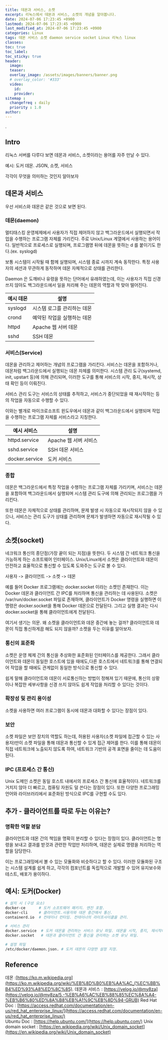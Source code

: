 ```yaml
---
title: 데몬과 서비스, 소켓
excerpt: 리눅스에서 데몬과 서비스, 소켓의 개념을 알아봅니다.
date: 2024-07-06 17:23:45 +0900
lastmod: 2024-07-06 17:23:45 +0900
last_modified_at: 2024-07-06 17:23:45 +0900
categories: Linux
tags: 데몬 서비스 소켓 daemon service socket Linux 리눅스 linux
classes:
toc: true
toc_label:
toc_sticky: true
header: 
  image:
  teaser:
  overlay_image: /assets/images/banners/banner.png
  # overlay_color: '#333'
  video:
    id:
    provider:
sitemap : 
  changefreq : daily
  priority : 1.0
author: 
---
```

<!--postNo: 20240706_001-->. 

## Intro  
리눅스 서버를 다루다 보면 데몬과 서비스, 소켓이라는 용어를 자주 만날 수 있다.

예시: 도커 데몬. JSON, 소켓, 서비스

각각이 무엇을 의미하는 것인지 알아보자


## 데몬과 서비스  

우선 서비스와 데몬은 같은 것으로 보면 된다.

### 데몬(daemon) 

멀티태스킹 운영체제에서 사용자가 직접 제어하지 않고 백그라운드에서 실행되면서 작업을 수행하는 프로그램 자체를 가리킨다. 주로 Unix/Linux 계열에서 사용하는 용어이다. 일반적으로 프로세스로 실행되며, 프로그램명 뒤에 데몬을 뜻하는 d 를 붙이기도 한다.(ex. syslogd)  

보통 시스템이 시작될 때 함께 실행되며, 시스템 종료 시까지 계속 동작한다. 특정 사용자의 세션과 무관하게 동작하며 데몬 자체적으로 상태를 관리한다.  

Daemon 은 도깨비나 유령을 뜻하는 단어에서 유래하였는데, 이는 사용자가 직접 신경쓰지 않아도 백그라운드에서 일을 처리해 주는 데몬의 역할과 딱 맞아 떨어진다.  

| 예시 데몬   | 설명              |
| ------- | --------------- |
| syslogd | 시스템 로그를 관리하는 데몬 |
| crond   | 예약된 작업을 실행하는 데몬 |
| httpd   | Apache 웹 서버 데몬  |
| sshd    | SSH 데몬          |


### 서비스(Service)  

데몬을 관리하고 제어하는 개념의 프로그램을 가리킨다. 서비스는 데몬을 포함하거나, 데몬처럼 백그라운드에서 실행되는 데몬 자체를 의미한다. 시스템 관리 도구(systemd, init, upstart 등)에 의해 관리되며, 이러한 도구를 통해 서비스의 시작, 중지, 재시작, 상태 확인 등이 이뤄진다.  

서비스 관리 도구는 서비스의 상태를 추적하고, 서비스가 중단되었을 때 재시작하는 등의 작업을 자동으로 수행할 수 있다.  

이와는 별개로 마이크로소프트 윈도우에서 데몬과 같이 백그라운드에서 실행되며 작업을 수행하는 프로그램 자체를 서비스라고 지칭한다.  

| 예시 서비스         | 설명              |
| -------------- | --------------- |
| httpd.service  | Apache 웹 서버 서비스 |
| sshd.service   | SSH 데몬 서비스      |
| docker.service | 도커 서비스          |
### 종합  

데몬은 백그라운드에서 특정 작업을 수행하는 프로그램 자체를 가리키며, 서비스는 데몬을 포함하여 백그라운드에서 실행되며 시스템 관리 도구에 의해 관리되는 프로그램을 가리킨다.  

또한 데몬은 자체적으로 상태를 관리하며, 문제 발생 시 자동으로 재시작되지 않을 수 있으나, 서비스는 관리 도구가 상태를 관리하며 문제가 발생하면 자동으로 재시작될 수 있다.  

## 소켓(socket)  

네크워크 통신의 종단점(가장 끝이 되는 지점)을 뜻한다. 두 시스템 간 네트워크 통신을 가능하게 하는 소프트웨어 인터페이스. Unix/Linux에서 소켓은 클라이언트와 데몬이 안전하고 효율적으로 통신할 수 있도록 도와주는 도구로 볼 수 있다.   

사용자 -> 클라이언트 -> 소켓 -> 데몬  

예를 들어 Docker 프로그램에는 docker.socket 이라는 소켓인 존재한다. 이는 Docker 데몬과 클라이언트 간 IPC를 처리하며 통신을 관리하는 데 사용된다. 소켓은 /var/run/docker.socket 파일로 존재하며, 클라이언트가 Docker 명령을 실행하면 이 명령은 docker.socket을 통해 Docker 데몬으로 전달된다. 그리고 실행 결과는 다시 docker.socket을 통해 클라이언트에게 전달된다.

여기서 생기는 의문. 왜 소켓을 클라이언트와 데몬 중간에 놓는 걸까? 클라이언트와 데몬이 직접 통신하게끔 해도 되지 않을까? 소켓을 두는 이유를 알아보자.

### 통신의 표준화  

소켓은 운영 체제 간의 통신을 추상화한 표준화된 인터페이스를 제공한다. 그래서 클라이언트와 데몬이 동일한 호스트에 있을 때에도,다른 호스트에서 네트워크를 통해 연결되어 작업을 할 때에도 관계없이 동일한 방식으로 통신할 수 있다.  

쉽게 말해 클라이언트와 데몬이 서로통신하는 방법이 정해져 있기 때문에, 통신의 상황이나 복잡한 세부사항을 신경 쓰지 않아도 쉽게 작업을 처리할 수 있다는 것이다.  

### 확장성 및 관리 용이성  

소켓을 사용하면 여러 프로그램이 동시에 데몬과 대화할 수 있다는 장점이 있다.  

### 보안  

소켓 파일은 보안 장치의 역할도 하는데, 허용된 사용자(소켓 파일에 접근할 수 있는 사용자)만이 소켓 파일을 통해 데몬과 통신할 수 있게 접근 제어를 한다. 이를 통해 데몬이 직접 네트워크에 노출되지 않도록 하여, 네트워크 기반의 공격 표면을 줄이는 데 도움이 된다.

### IPC (프로세스 간 통신)  

Unix 도메인 소켓은 동일 호스트 내에서의 프로세스 간 통신에 효율적이다. 네트워크를 거치지 않아 더 빠르고, 컴퓨팅 자원도 덜 쓴다는 장점이 있다. 또한 다양한 프로그래밍 언어와 라이브러리에서 표준화된 방식으로 IPC를 구현할 수도 있다.  


## 추가 - 클라이언트를 따로 두는 이유는?  
### 명확한 역할 분담  

클라이언트와 데몬 간의 책임을 명확히 분리할 수 있다는 장점이 있다. 클라이언트는 명령을 보내고 결과를 받것과 관련한 작업만 처리하며, 데몬은 실제로 명령을 처리하는 역할을 담당한다.  

이는 프로그래밍에서 볼 수 있는 모듈화와 비슷하다고 할 수 있다. 이러한 모듈화된 구조는 시스템 설계를 쉽게 하고, 각각의 컴포넌트를 독립적으로 개발할 수 있어 유지보수와 테스트, 배포가 용이하다.  


## 예시: 도커(Docker)  

```bash
# 설치 시 (구성 요소)
docker-ce      # 도커 소프트웨어 패키지. 엔진 포함.
docker-cli     # 클라이언트.사용자와 데몬 중간에서 통신.
containerd.io  # 컨테이너 런타임. 컨테이너의 라이프사이클을 관리.

# 서비스 관리
docker.service  # 도커 데몬을 관리하는 서비스 유닛 파일. 데몬을 시작, 중지, 재시작하는 역할.
docker.socket   # 데몬과 클라이언트 간 통신을 관리하는 소켓 유닛 파일.

# 설정 파일
/etc/docker/daemon.json. # 도커 데몬의 다양한 설정 지정.
```

## Reference  
데몬 :[https://ko.m.wikipedia.org](https://ko.m.wikipedia.org/wiki/%EB%8D%B0%EB%AA%AC_(%EC%BB%B4%ED%93%A8%ED%8C%85). 
데몬과 서비스 : [https://velog.io/@my8za](https://velog.io/@my8za/5.-%EB%A6%AC%EB%88%85%EC%8A%A4-%EB%B6%80%ED%8A%B8%EB%A1%9C%EB%8D%94-GRUB)
Red Hat Doc : [https://access.redhat.com/documentation/en-us/red_hat_enterprise_linux/](https://access.redhat.com/documentation/en-us/red_hat_enterprise_linux/)  
Ubuntu Doc : [https://help.ubuntu.com/](https://help.ubuntu.com/)
Unix domain socket : [https://en.wikipedia.org/wiki/Unix_domain_socket](https://en.wikipedia.org/wiki/Unix_domain_socket)  
